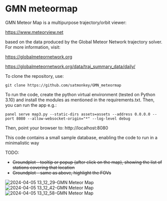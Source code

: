 # GMN meteormap
GMN Meteor Map is a multipurpose trajectory/orbit viewer:

https://www.meteorview.net

based on the data produced by the Global Meteor Network trajectory solver. For more information, visit:

https://globalmeteornetwork.org

https://globalmeteornetwork.org/data/traj_summary_data/daily/

To clone the repository, use:

`git clone https://github.com/satmonkey/GMN_meteormap`

To run the code, create the python virtual environment (tested on Python 3.10) and install the modules as mentioned in the requirements.txt.
Then, you can run the app e.g.:

`panel serve map3.py --static-dirs assets=assets --address 0.0.0.0 --port 8080 --allow-websocket-origin="*" --log-level debug`

Then, point your browser to: http://localhost:8080

This code contains a small sample database, enabling the code to run in a minimalistic way

TODO:

* ~~Groundplot - tooltip or popup (after click on the map), showing the list of stations covering that location~~
* ~~Groundplot - same as above, highlight the FOVs~~


![2024-04-05 13_12_29-GMN Meteor Map](https://github.com/satmonkey/GMN_meteormap/assets/5328519/c50da0d5-9344-4afe-81d1-35cea3641627)
![2024-04-05 13_12_42-GMN Meteor Map](https://github.com/satmonkey/GMN_meteormap/assets/5328519/004bff65-9b6d-4f1d-b1d1-2697b056ccf0)
![2024-04-05 13_12_58-GMN Meteor Map](https://github.com/satmonkey/GMN_meteormap/assets/5328519/55336e44-89ee-4a16-8f28-e952f1a70c5c)



